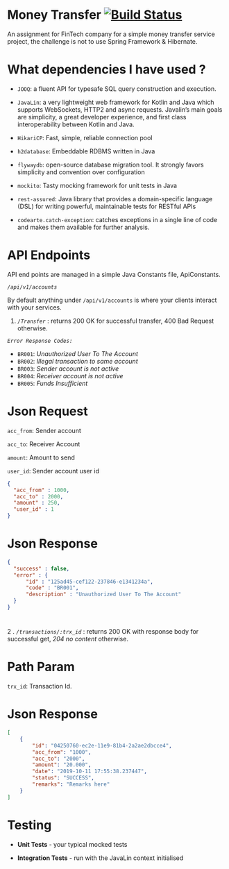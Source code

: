 # Money Transfer [![Build Status](https://travis-ci.org/ahmad-alkhatib/money-transfer-assignment.svg?branch=master "Travis CI")](https://travis-ci.org/ahmad-alkhatib/money-transfer-assignment) 

An assignment for FinTech company for a simple money transfer service project, the challenge is not to use Spring Framework & Hibernate.

# What dependencies I have used ?

* `JOOQ`: a fluent API for typesafe SQL query construction and execution.

* `JavaLin`: a very lightweight web framework for Kotlin and Java which supports WebSockets, HTTP2 and async requests. Javalin’s main goals are simplicity, a great developer experience, and first class interoperability between Kotlin and Java.

* `HikariCP`: Fast, simple, reliable connection pool

* `h2database`: Embeddable RDBMS written in Java

* `flywaydb`: open-source database migration tool. It strongly favors simplicity and convention over configuration

* `mockito`: Tasty mocking framework for unit tests in Java

* `rest-assured`: Java library that provides a domain-specific language (DSL) for writing powerful, maintainable tests for RESTful APIs

* `codearte.catch-exception`: catches exceptions in a single line of code and makes them available for further analysis.

# API Endpoints
API end points are managed in a simple Java Constants file, ApiConstants.

_`/api/v1/accounts`_

By default anything under `/api/v1/accounts` is where your clients interact with your services.

1. _`/Transfer`_ :
returns 200 OK for successful transfer, 400 Bad Request otherwise.

_`Error Response Codes:`_

- `BR001`: _Unauthorized User To The Account_ 
- `BR002`: _Illegal transaction to same account_ 
- `BR003`: _Sender account is not active_ 
- `BR004`: _Receiver account is not active_ 
- `BR005`: _Funds Insufficient_ 


# Json Request
`acc_from`: Sender account

`acc_to`: Receiver Account

`amount`: Amount to send

`user_id`: Sender account user id
```json
{
  "acc_from" : 1000, 
  "acc_to" : 2000, 
  "amount" : 250, 
  "user_id" : 1 
}
```

# Json Response
```json
{
  "success" : false, 
  "error" : {
      "id" : "125ad45-cef122-237846-e1341234a",
      "code" : "BR001",
      "description" : "Unauthorized User To The Account"
  }
}
```
#
2 . _`/transactions/:trx_id`_ :
returns 200 OK with response body for successful get, _204 no content_ otherwise.

# Path Param
`trx_id`: Transaction Id.


# Json Response
```json
[
    {
        "id": "04250760-ec2e-11e9-81b4-2a2ae2dbcce4",
        "acc_from": "1000",
        "acc_to": "2000",
        "amount": "20.000",
        "date": "2019-10-11 17:55:38.237447",
        "status": "SUCCESS",
        "remarks": "Remarks here"
    }
]
```

# Testing
* **Unit Tests** - your typical mocked tests

* **Integration Tests** -  run with the JavaLin context initialised

